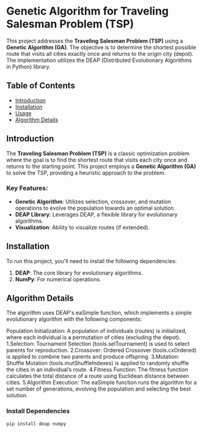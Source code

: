 # Genetic Algorithm for Traveling Salesman Problem (TSP)

This project addresses the **Traveling Salesman Problem (TSP)** using a **Genetic Algorithm (GA)**. The objective is to determine the shortest possible route that visits all cities exactly once and returns to the origin city (depot). The implementation utilizes the DEAP (Distributed Evolutionary Algorithms in Python) library.

## Table of Contents

- [Introduction](#introduction)
- [Installation](#installation)
- [Usage](#usage)
- [Algorithm Details](#algorithm-details)

## Introduction

The **Traveling Salesman Problem (TSP)** is a classic optimization problem where the goal is to find the shortest route that visits each city once and returns to the starting point. This project employs a **Genetic Algorithm (GA)** to solve the TSP, providing a heuristic approach to the problem.

### Key Features:
- **Genetic Algorithm**: Utilizes selection, crossover, and mutation operations to evolve the population towards an optimal solution.
- **DEAP Library**: Leverages DEAP, a flexible library for evolutionary algorithms.
- **Visualization**: Ability to visualize routes (if extended).

## Installation

To run this project, you'll need to install the following dependencies:

1. **DEAP**: The core library for evolutionary algorithms.
2. **NumPy**: For numerical operations.

## Algorithm Details
The algorithm uses DEAP's eaSimple function, which implements a simple evolutionary algorithm with the following components:

Population Initialization: A population of individuals (routes) is initialized, where each individual is a permutation of cities (excluding the depot).
1.Selection: Tournament Selection (tools.selTournament) is used to select parents for reproduction.
2.Crossover: Ordered Crossover (tools.cxOrdered) is applied to combine two parents and produce offspring.
3.Mutation: Shuffle Mutation (tools.mutShuffleIndexes) is applied to randomly shuffle the cities in an individual’s route.
4.Fitness Function: The fitness function calculates the total distance of a route using Euclidean distance between cities.
5.Algorithm Execution: The eaSimple function runs the algorithm for a set number of generations, evolving the population and selecting the best solution.

### Install Dependencies

```bash
pip install deap numpy

